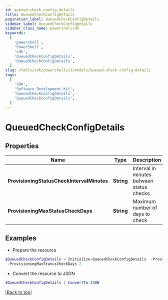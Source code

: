```yaml
---
id: queued-check-config-details
title: QueuedCheckConfigDetails
pagination_label: QueuedCheckConfigDetails
sidebar_label: QueuedCheckConfigDetails
sidebar_class_name: powershellsdk
keywords:
  [
    'powershell',
    'PowerShell',
    'sdk',
    'QueuedCheckConfigDetails',
    'QueuedCheckConfigDetails',
  ]
slug: /tools/sdk/powershell/v3/models/queued-check-config-details
tags:
  [
    'SDK',
    'Software Development Kit',
    'QueuedCheckConfigDetails',
    'QueuedCheckConfigDetails',
  ]
---
```


# QueuedCheckConfigDetails

## Properties

| Name | Type | Description | Notes |
| --- | --- | --- | --- |
| **ProvisioningStatusCheckIntervalMinutes** | **String** | Interval in minutes between status checks | [required] |
| **ProvisioningMaxStatusCheckDays** | **String** | Maximum number of days to check | [required] |

## Examples

- Prepare the resource

```powershell
$QueuedCheckConfigDetails = Initialize-QueuedCheckConfigDetails  -ProvisioningStatusCheckIntervalMinutes 30 `
 -ProvisioningMaxStatusCheckDays 2
```

- Convert the resource to JSON

```powershell
$QueuedCheckConfigDetails | ConvertTo-JSON
```

[[Back to top]](#)
